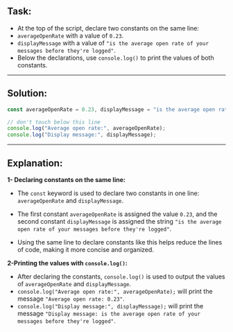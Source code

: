 ## Task:

- At the top of the script, declare two constants on the same line:
- `averageOpenRate` with a value of `0.23`.
- `displayMessage` with a value of `"is the average open rate of your messages before they're logged"`.
- Below the declarations, use `console.log()` to print the values of both constants.
---
## Solution:
```js
const averageOpenRate = 0.23, displayMessage = "is the average open rate of your messages before they're logged";

// don't touch below this line
console.log("Average open rate:", averageOpenRate);
console.log("Display message:", displayMessage);
```
---
## Explanation:
**1- Declaring constants on the same line:**
- The `const` keyword is used to declare two constants in one line: `averageOpenRate` and `displayMessage`.  

- The first constant `averageOpenRate` is assigned the value `0.23`, and the second constant `displayMessage` is assigned the string `"is the average open rate of your messages before they're logged"`.  

- Using the same line to declare constants like this helps reduce the lines of code, making it more concise and organized.

**2-Printing the values with `console.log()`:**

- After declaring the constants, `console.log()` is used to output the values of `averageOpenRate` and `displayMessage`.  
- `console.log("Average open rate:", averageOpenRate);` will print the message `"Average open rate: 0.23"`.  
- `console.log("Display message:", displayMessage);` will print the message `"Display message: is the average open rate of your messages before they're logged"`.

